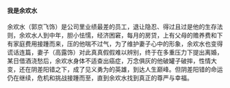 #### 我是余欢水
余欢水（郭京飞饰）是公司里业绩最差的员工，退让隐忍、得过且过是他的生存法则，余欢水人到中年，胆小怯懦，经济困窘，每月的房贷，上有父母的赡养费和下有家庭费用接踵而来，压的他喘不过气，为了维护妻子心中的形象，余欢水也变得谎话连篇，妻子（高露饰）对此真真假假难以辨别，终于在多重压力下提出离婚，某日借酒浇愁后，余欢水身体不适查出癌症，万念俱灰的他破罐子破摔，性情大变，还在阴差阳错之下，成了见义勇为的英雄，到达人生巅峰。但阴差阳错的命运仍在继续，危机和挑战接踵而至，直到余欢水找到真正的尊严与幸福。